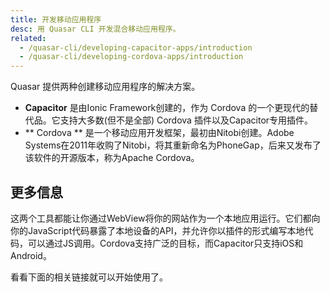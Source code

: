 ```yaml
---
title: 开发移动应用程序
desc: 用 Quasar CLI 开发混合移动应用程序。
related:
  - /quasar-cli/developing-capacitor-apps/introduction
  - /quasar-cli/developing-cordova-apps/introduction
---
```


 Quasar 提供两种创建移动应用程序的解决方案。

* **Capacitor** 是由Ionic Framework创建的，作为 Cordova 的一个更现代的替代品。它支持大多数(但不是全部) Cordova 插件以及Capacitor专用插件。
* ** Cordova ** 是一个移动应用开发框架，最初由Nitobi创建。Adobe Systems在2011年收购了Nitobi，将其重新命名为PhoneGap，后来又发布了该软件的开源版本，称为Apache Cordova。

## 更多信息
这两个工具都能让你通过WebView将你的网站作为一个本地应用运行。它们都向你的JavaScript代码暴露了本地设备的API，并允许你以插件的形式编写本地代码，可以通过JS调用。Cordova支持广泛的目标，而Capacitor只支持iOS和Android。

看看下面的相关链接就可以开始使用了。
